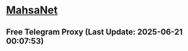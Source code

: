 
# [MahsaNet](https://t.me/mahsa_net)
## Free Telegram Proxy (Last Update: 2025-06-21 00:07:53)

    